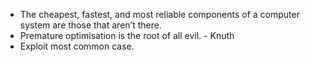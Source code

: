 - The cheapest, fastest, and most reliable components of a computer system are those that aren’t there. 
- Premature optimisation is the root of all evil. - Knuth
- Exploit most common case.
